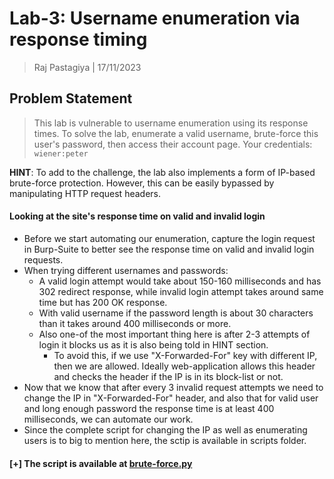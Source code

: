 # Lab-3: Username enumeration via response timing
> Raj Pastagiya | 17/11/2023

## Problem Statement

> This lab is vulnerable to username enumeration using its response times. To solve the lab, enumerate a valid username, brute-force this user's password, then access their account page.
> Your credentials: `wiener:peter`

**HINT**: To add to the challenge, the lab also implements a form of IP-based brute-force protection. However, this can be easily bypassed by manipulating HTTP request headers.
#### Looking at the site's response time on valid and invalid login 
- Before we start automating our enumeration, capture the login request in Burp-Suite to better see the response time on valid and invalid login requests.
- When trying different usernames and passwords:
	- A valid login attempt would take about 150-160 milliseconds and has 302 redirect response, while invalid login attempt takes around same time but has 200 OK response.
	- With valid username if the password length is about 30 characters than it takes around 400 milliseconds or more.
	- Also one-of the most important thing here is after 2-3 attempts of login it blocks us as it is also being told in HINT section.
		- To avoid this, if we use "X-Forwarded-For" key with different IP, then we are allowed. Ideally web-application allows this header and checks the header if the IP is in its block-list or not.
- Now that we know that after every 3 invalid request attempts we need to change the IP in "X-Forwarded-For" header, and also that for valid user and long enough password the response time is at least 400 milliseconds, we can automate our work.
- Since the complete script for changing the IP as well as enumerating users is to big to mention here, the sctip is available in scripts folder.

#### \[+] The script is available at [brute-force.py](./scripts/brute-force.py)





